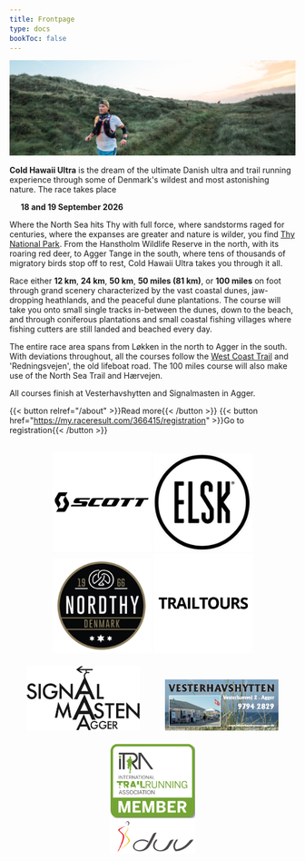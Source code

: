 ```yaml
---
title: Frontpage
type: docs
bookToc: false
---
```


![banner](/images/banner3.jpg)

**Cold Hawaii Ultra** is the dream of the ultimate Danish ultra and trail running experience through
 some of Denmark's wildest and most astonishing nature. The race takes place

&nbsp;&nbsp;&nbsp;&nbsp; **18 and 19 September 2026**

<!-- {{< hint info >}} -->

<!-- A letter for all participants of Cold Hawaii Ultra 2025 can be accessed  <a href="/2025_deltagerbrev.pdf">at this link (in Danish)</a>. -->

<!-- {{< /hint >}} -->

Where the North Sea hits Thy with full force, where sandstorms raged for centuries, where the
expanses are greater and nature is wilder, you find [Thy National
Park](https://nationalparkthy.dk/). From the Hanstholm Wildlife Reserve in the north, with its
roaring red deer, to Agger Tange in the south, where tens of thousands of migratory birds stop off
to rest, Cold Hawaii Ultra takes you through it all.

Race either **12 km**, **24 km**, **50 km**, **50 miles (81 km)**, or **100 miles** on foot through
grand scenery characterized by the vast coastal dunes, jaw-dropping heathlands, and the peaceful
dune plantations. The course will take you onto small single tracks in-between the dunes, down to
the beach, and through coniferous plantations and small coastal fishing villages where fishing
cutters are still landed and beached every day.

The entire race area spans from Løkken in the north to Agger in the south. With deviations
throughout, all the courses follow the [West Coast
Trail](https://naturstyrelsen.dk/naturoplevelser/naturguider/vestkyststien/) and 'Redningsvejen',
the old lifeboat road. The 100 miles course will also make use of the North Sea Trail and Hærvejen.

All courses finish at Vesterhavshytten and Signalmasten in Agger.

{{< button relref="/about" >}}Read more{{< /button >}}
{{< button href="https://my.raceresult.com/366415/registration" >}}Go to registration{{< /button >}}

<br>


<center>
<!-- <a href="https://www.viabiler.dk/afdelinger/silkeborg-ford-mazda-suzuki/" target="_blank"><img src="/viabiler.png" width="175px" /></a> -->
<a href="https://www.scott-sports.com" target="_blank"><img src="/scott-logo.png" width="175px" /></a>
<a href="https://www.elsk.com/" target="_blank"><img src="/logo_elsk.png" width="175px" /></a>
<a href="https://nordthy.com/" target="_blank"><img src="/nordthy.png" width="175px" /></a>
<a href="https://www.trailtours.dk/" target="_blank"><img src="/trailtours.png" width="175px" /></a>
<br>
<a href="https://signalmasten-agger.dk/" target="_blank"><img src="/signalmasten.png" width="200px" style="margin: 20px"/></a>
<a href="https://vesterhavshytten-agger.dk/" target="_blank"><img src="/logo_vesterhavshytten.png" width="200px" style="margin: 20px"/></a>
<a href="https://itra.run/Races/RaceDetails/89627" target="_blank"><img src="/itra_member.png" width="150px" /></a>
<br>
<a href="http://d-u-v.org" target="_blank"><img src="/duv.png" height="60px" /></a>

</center>
